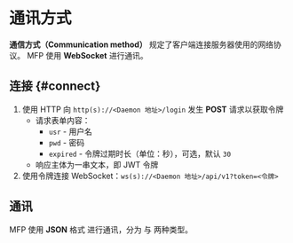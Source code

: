 # 通讯方式

**通信方式（Communication method）** 规定了客户端连接服务器使用的网络协议。
<tooltip term="mfp">MFP</tooltip> 使用 **WebSocket** 进行通讯。

## 连接 {#connect}

1. 使用 HTTP 向 `http(s)://<Daemon 地址>/login` 发生 **POST** 请求以获取令牌
    * 请求表单内容：
        * `usr` - 用户名
        * `pwd` - 密码
        * `expired` - 令牌过期时长（单位：秒），可选，默认 `30`
    * 响应主体为一串文本，即 JWT 令牌
2. 使用令牌连接 WebSocket：`ws(s)://<Daemon 地址>/api/v1?token=<令牌>`

## 通讯

<tooltip term="mfp">MFP</tooltip> 使用 **JSON** 格式 进行通讯，分为 [](action.md) 与 [](event.md) 两种类型。